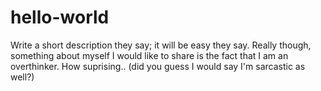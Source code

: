 # hello-world
Write a short description they say; it will be easy they say.
Really though, something about myself I would like to share is the fact that I am an overthinker. How suprising.. (did you guess I would say I'm sarcastic as well?) 
